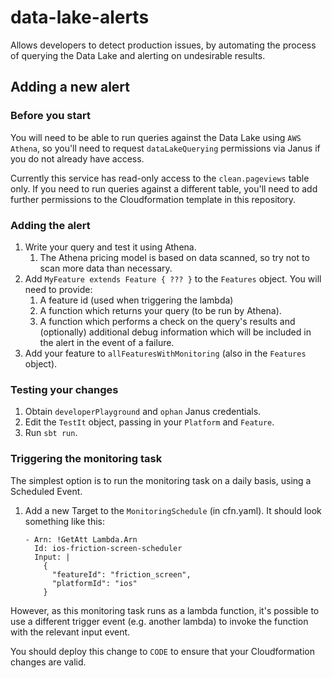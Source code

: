 # data-lake-alerts

Allows developers to detect production issues, by automating the process of querying the Data Lake 
and alerting on undesirable results.

Adding a new alert
------------------

### Before you start

You will need to be able to run queries against the Data Lake using `AWS Athena`, 
so you'll need to request `dataLakeQuerying` permissions via Janus if you do not already have access.

Currently this service has read-only access to the `clean.pageviews` table only. If you need to run queries against 
a different table, you'll need to add further permissions to the Cloudformation template in this repository.

### Adding the alert

1. Write your query and test it using Athena. 
    1. The Athena pricing model is based on data scanned, so try not to scan more data than necessary.
1. Add `MyFeature extends Feature { ??? }` to the `Features` object. You will need to provide:
    1. A feature id (used when triggering the lambda)
    1. A function which returns your query (to be run by Athena).
    1. A function which performs a check on the query's results and (optionally) 
    additional debug information which will be included in the alert in the event of a failure.
1. Add your feature to `allFeaturesWithMonitoring` (also in the `Features` object).

### Testing your changes

1. Obtain `developerPlayground` and `ophan` Janus credentials.
1. Edit the `TestIt` object, passing in your `Platform` and `Feature`.
1. Run `sbt run`.

### Triggering the monitoring task

The simplest option is to run the monitoring task on a daily basis, using a Scheduled Event.

1. Add a new Target to the `MonitoringSchedule` (in cfn.yaml). It should look something like this:
    
    ```
    - Arn: !GetAtt Lambda.Arn
      Id: ios-friction-screen-scheduler
      Input: |
        {
          "featureId": "friction_screen",
          "platformId": "ios"
        }
    ```
    
However, as this monitoring task runs as a lambda function, it's possible to use a different trigger
event (e.g. another lambda) to invoke the function with the relevant input event.

You should deploy this change to `CODE` to ensure that your Cloudformation changes are valid.
